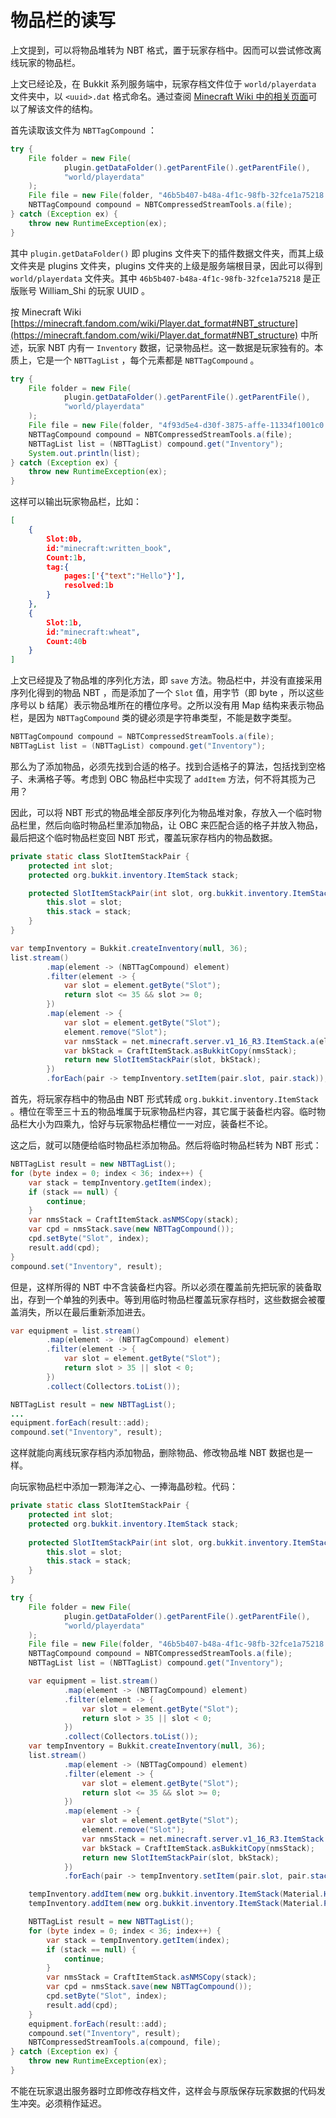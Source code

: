 # 物品栏的读写

上文提到，可以将物品堆转为 NBT 格式，置于玩家存档中。因而可以尝试修改离线玩家的物品栏。

上文已经论及，在 Bukkit 系列服务端中，玩家存档文件位于 `world/playerdata` 文件夹中，以 `<uuid>.dat` 格式命名。通过查阅 [Minecraft Wiki 中的相关页面](https://minecraft.fandom.com/wiki/Player.dat_format)可以了解该文件的结构。

首先读取该文件为 `NBTTagCompound` ：

```java
try {
    File folder = new File(
            plugin.getDataFolder().getParentFile().getParentFile(),
            "world/playerdata"
    );
    File file = new File(folder, "46b5b407-b48a-4f1c-98fb-32fce1a75218.dat");
    NBTTagCompound compound = NBTCompressedStreamTools.a(file);
} catch (Exception ex) {
    throw new RuntimeException(ex);
}
```

其中 `plugin.getDataFolder()` 即 plugins 文件夹下的插件数据文件夹，而其上级文件夹是 plugins 文件夹，plugins 文件夹的上级是服务端根目录，因此可以得到 `world/playerdata` 文件夹。其中 `46b5b407-b48a-4f1c-98fb-32fce1a75218` 是正版账号 William_Shi 的玩家 UUID 。

按 Minecraft Wiki [https://minecraft.fandom.com/wiki/Player.dat_format#NBT_structure](https://minecraft.fandom.com/wiki/Player.dat_format#NBT_structure) 中所述，玩家 NBT 内有一 `Inventory` 数据，记录物品栏。这一数据是玩家独有的。本质上，它是一个 `NBTTagList` ，每个元素都是 `NBTTagCompound` 。

```java
try {
    File folder = new File(
            plugin.getDataFolder().getParentFile().getParentFile(),
            "world/playerdata"
    );
    File file = new File(folder, "4f93d5e4-d30f-3875-affe-11334f1001c0.dat");
    NBTTagCompound compound = NBTCompressedStreamTools.a(file);
    NBTTagList list = (NBTTagList) compound.get("Inventory");
    System.out.println(list);
} catch (Exception ex) {
    throw new RuntimeException(ex);
}
```

这样可以输出玩家物品栏，比如：

```json
[
    {
        Slot:0b,
        id:"minecraft:written_book",
        Count:1b,
        tag:{
            pages:['{"text":"Hello"}'],
            resolved:1b
        }
    },
    {
        Slot:1b,
        id:"minecraft:wheat",
        Count:40b
    }
]
```

上文已经提及了物品堆的序列化方法，即 `save` 方法。物品栏中，并没有直接采用序列化得到的物品 NBT ，而是添加了一个 `Slot` 值，用字节（即 byte ，所以这些序号以 b 结尾）表示物品堆所在的槽位序号。之所以没有用 Map 结构来表示物品栏，是因为 `NBTTagCompound` 类的键必须是字符串类型，不能是数字类型。

```java
NBTTagCompound compound = NBTCompressedStreamTools.a(file);
NBTTagList list = (NBTTagList) compound.get("Inventory");
```

那么为了添加物品，必须先找到合适的格子。找到合适格子的算法，包括找到空格子、未满格子等。考虑到 OBC 物品栏中实现了 `addItem` 方法，何不将其揽为己用？

因此，可以将 NBT 形式的物品堆全部反序列化为物品堆对象，存放入一个临时物品栏里，然后向临时物品栏里添加物品，让 OBC 来匹配合适的格子并放入物品，最后把这个临时物品栏变回 NBT 形式，覆盖玩家存档内的物品数据。

```java
private static class SlotItemStackPair {
    protected int slot;
    protected org.bukkit.inventory.ItemStack stack;

    protected SlotItemStackPair(int slot, org.bukkit.inventory.ItemStack stack) {
        this.slot = slot;
        this.stack = stack;
    }
}

var tempInventory = Bukkit.createInventory(null, 36);
list.stream()
        .map(element -> (NBTTagCompound) element)
        .filter(element -> {
            var slot = element.getByte("Slot");
            return slot <= 35 && slot >= 0;
        })
        .map(element -> {
            var slot = element.getByte("Slot");
            element.remove("Slot");
            var nmsStack = net.minecraft.server.v1_16_R3.ItemStack.a(element);
            var bkStack = CraftItemStack.asBukkitCopy(nmsStack);
            return new SlotItemStackPair(slot, bkStack);
        })
        .forEach(pair -> tempInventory.setItem(pair.slot, pair.stack));
```

首先，将玩家存档中的物品由 NBT 形式转成 `org.bukkit.inventory.ItemStack` 。槽位在零至三十五的物品堆属于玩家物品栏内容，其它属于装备栏内容。临时物品栏大小为四乘九，恰好与玩家物品栏槽位一一对应，装备栏不论。

这之后，就可以随便给临时物品栏添加物品。然后将临时物品栏转为 NBT 形式：

```java
NBTTagList result = new NBTTagList();
for (byte index = 0; index < 36; index++) {
    var stack = tempInventory.getItem(index);
    if (stack == null) {
        continue;
    }
    var nmsStack = CraftItemStack.asNMSCopy(stack);
    var cpd = nmsStack.save(new NBTTagCompound());
    cpd.setByte("Slot", index);
    result.add(cpd);
}
compound.set("Inventory", result);
```

但是，这样所得的 NBT 中不含装备栏内容。所以必须在覆盖前先把玩家的装备取出，存到一个单独的列表中。等到用临时物品栏覆盖玩家存档时，这些数据会被覆盖消失，所以在最后重新添加进去。

```java
var equipment = list.stream()
        .map(element -> (NBTTagCompound) element)
        .filter(element -> {
            var slot = element.getByte("Slot");
            return slot > 35 || slot < 0;
        })
        .collect(Collectors.toList());

NBTTagList result = new NBTTagList();
...
equipment.forEach(result::add);
compound.set("Inventory", result);
```

这样就能向离线玩家存档内添加物品，删除物品、修改物品堆 NBT 数据也是一样。

向玩家物品栏中添加一颗海洋之心、一捧海晶砂粒。代码：

```java        
private static class SlotItemStackPair {
    protected int slot;
    protected org.bukkit.inventory.ItemStack stack;
    
    protected SlotItemStackPair(int slot, org.bukkit.inventory.ItemStack stack) {
        this.slot = slot;
        this.stack = stack;
    }
}

try {
    File folder = new File(
            plugin.getDataFolder().getParentFile().getParentFile(),
            "world/playerdata"
    );
    File file = new File(folder, "46b5b407-b48a-4f1c-98fb-32fce1a75218.dat");
    NBTTagCompound compound = NBTCompressedStreamTools.a(file);
    NBTTagList list = (NBTTagList) compound.get("Inventory");

    var equipment = list.stream()
            .map(element -> (NBTTagCompound) element)
            .filter(element -> {
                var slot = element.getByte("Slot");
                return slot > 35 || slot < 0;
            })
            .collect(Collectors.toList());
    var tempInventory = Bukkit.createInventory(null, 36);
    list.stream()
            .map(element -> (NBTTagCompound) element)
            .filter(element -> {
                var slot = element.getByte("Slot");
                return slot <= 35 && slot >= 0;
            })
            .map(element -> {
                var slot = element.getByte("Slot");
                element.remove("Slot");
                var nmsStack = net.minecraft.server.v1_16_R3.ItemStack.a(element);
                var bkStack = CraftItemStack.asBukkitCopy(nmsStack);
                return new SlotItemStackPair(slot, bkStack);
            })
            .forEach(pair -> tempInventory.setItem(pair.slot, pair.stack));

    tempInventory.addItem(new org.bukkit.inventory.ItemStack(Material.HEART_OF_THE_SEA));
    tempInventory.addItem(new org.bukkit.inventory.ItemStack(Material.PRISMARINE_CRYSTALS));

    NBTTagList result = new NBTTagList();
    for (byte index = 0; index < 36; index++) {
        var stack = tempInventory.getItem(index);
        if (stack == null) {
            continue;
        }
        var nmsStack = CraftItemStack.asNMSCopy(stack);
        var cpd = nmsStack.save(new NBTTagCompound());
        cpd.setByte("Slot", index);
        result.add(cpd);
    }
    equipment.forEach(result::add);
    compound.set("Inventory", result);
    NBTCompressedStreamTools.a(compound, file);
} catch (Exception ex) {
    throw new RuntimeException(ex);
}
```

不能在玩家退出服务器时立即修改存档文件，这样会与原版保存玩家数据的代码发生冲突。必须稍作延迟。
